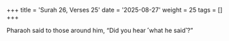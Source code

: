 +++
title = 'Surah 26, Verses 25'
date = '2025-08-27'
weight = 25
tags = []
+++

Pharaoh said to those around him, “Did you hear ˹what he said˺?”
